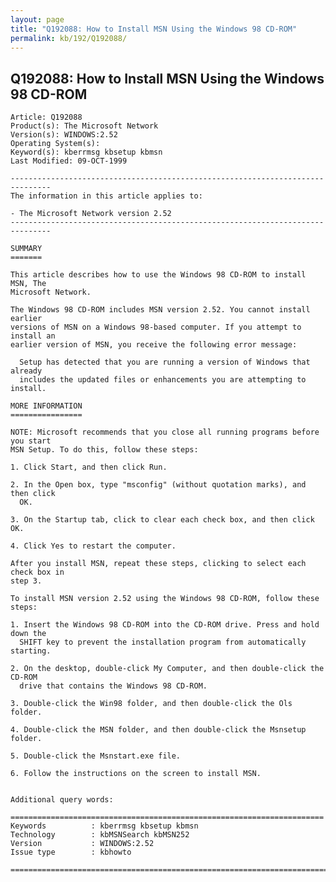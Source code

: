 ```yaml
---
layout: page
title: "Q192088: How to Install MSN Using the Windows 98 CD-ROM"
permalink: kb/192/Q192088/
---
```


## Q192088: How to Install MSN Using the Windows 98 CD-ROM

	Article: Q192088
	Product(s): The Microsoft Network
	Version(s): WINDOWS:2.52
	Operating System(s): 
	Keyword(s): kberrmsg kbsetup kbmsn
	Last Modified: 09-OCT-1999
	
	-------------------------------------------------------------------------------
	The information in this article applies to:
	
	- The Microsoft Network version 2.52 
	-------------------------------------------------------------------------------
	
	SUMMARY
	=======
	
	This article describes how to use the Windows 98 CD-ROM to install MSN, The
	Microsoft Network.
	
	The Windows 98 CD-ROM includes MSN version 2.52. You cannot install earlier
	versions of MSN on a Windows 98-based computer. If you attempt to install an
	earlier version of MSN, you receive the following error message:
	
	  Setup has detected that you are running a version of Windows that already
	  includes the updated files or enhancements you are attempting to install.
	
	MORE INFORMATION
	================
	
	NOTE: Microsoft recommends that you close all running programs before you start
	MSN Setup. To do this, follow these steps:
	
	1. Click Start, and then click Run.
	
	2. In the Open box, type "msconfig" (without quotation marks), and then click
	  OK.
	
	3. On the Startup tab, click to clear each check box, and then click OK.
	
	4. Click Yes to restart the computer.
	
	After you install MSN, repeat these steps, clicking to select each check box in
	step 3.
	
	To install MSN version 2.52 using the Windows 98 CD-ROM, follow these steps:
	
	1. Insert the Windows 98 CD-ROM into the CD-ROM drive. Press and hold down the
	  SHIFT key to prevent the installation program from automatically starting.
	
	2. On the desktop, double-click My Computer, and then double-click the CD-ROM
	  drive that contains the Windows 98 CD-ROM.
	
	3. Double-click the Win98 folder, and then double-click the Ols folder.
	
	4. Double-click the MSN folder, and then double-click the Msnsetup folder.
	
	5. Double-click the Msnstart.exe file.
	
	6. Follow the instructions on the screen to install MSN.
	
	
	Additional query words:
	
	======================================================================
	Keywords          : kberrmsg kbsetup kbmsn 
	Technology        : kbMSNSearch kbMSN252
	Version           : WINDOWS:2.52
	Issue type        : kbhowto
	
	=============================================================================
	
